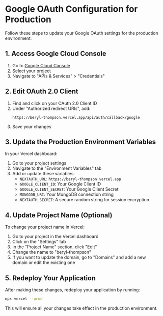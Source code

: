 # Google OAuth Configuration for Production

Follow these steps to update your Google OAuth settings for the production environment:

## 1. Access Google Cloud Console

1. Go to [Google Cloud Console](https://console.cloud.google.com/)
2. Select your project
3. Navigate to "APIs & Services" > "Credentials"

## 2. Edit OAuth 2.0 Client

1. Find and click on your OAuth 2.0 Client ID
2. Under "Authorized redirect URIs", add:
   ```
   https://beryl-thompson.vercel.app/api/auth/callback/google
   ```
3. Save your changes

## 3. Update the Production Environment Variables

In your Vercel dashboard:

1. Go to your project settings
2. Navigate to the "Environment Variables" tab
3. Add or update these variables:
   - `NEXTAUTH_URL`: `https://beryl-thompson.vercel.app`
   - `GOOGLE_CLIENT_ID`: Your Google Client ID
   - `GOOGLE_CLIENT_SECRET`: Your Google Client Secret
   - `MONGODB_URI`: Your MongoDB connection string
   - `NEXTAUTH_SECRET`: A secure random string for session encryption

## 4. Update Project Name (Optional)

To change your project name in Vercel:

1. Go to your project in the Vercel dashboard
2. Click on the "Settings" tab
3. In the "Project Name" section, click "Edit"
4. Change the name to "beryl-thompson"
5. If you want to update the domain, go to "Domains" and add a new domain or edit the existing one

## 5. Redeploy Your Application

After making these changes, redeploy your application by running:

```bash
npx vercel --prod
```

This will ensure all your changes take effect in the production environment. 